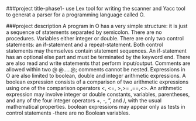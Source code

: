 ###project title-phase1-
use Lex tool for writing the scanner and Yacc tool to generat a parser for a programming language called O.

###project description 
A program in O has a very simple structure: it is just a sequence of statements separated by semicolon. There are no procedures. Variables either integer or double. There are only two control statements: an if-statement and a repeat-statement. Both control statements may themselves contain statement sequences. An if-statement has an optional else part and must be terminated by the keyword end. There are also read and write statements that perform input/output. Comments are allowed within two @ @.....@; comments cannot be nested. Expressions in O are also limited to boolean, double and integer arithmetic expressions. A boolean expression consists of a comparison of two arithmetic expressions using one of the comparison operators <, <=, >,>= ,==,<>. An arithmetic expression may involve integer or double constants, variables, parentheses, and any of the four integer operators +, -, ”, and /, with the usual mathematical properties. boolean expressions may appear only as tests in control statements -there are no Boolean variables.
